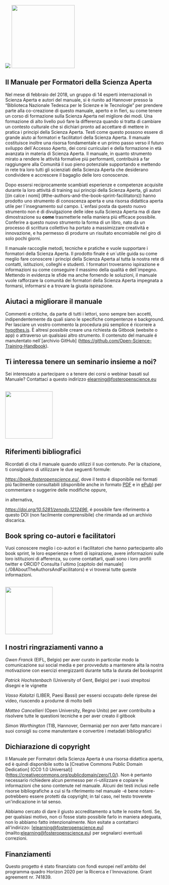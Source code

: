 ![](/Images/Icons/balloon_thought.png) <img src="/Images/Icons/planning_design.png" width="200" height="200" />
## Il Manuale per Formatori della Scienza Aperta

Nel mese di febbraio del 2018, un gruppo di 14 esperti internazionali in Scienza Aperta e autori del manuale, si è riunito ad Hannover presso la “Biblioteca Nazionale Tedesca per le Scienze e le Tecnologie” per prendere parte alla co-creazione di questo manuale, aperto e in fieri, su come tenere un corso di formazione sulla Scienza Aperta nel migliore dei modi. Una formazione di alto livello puó fare la differenza quando si tratta di cambiare un contesto culturale che si dichiari pronto ad accettare di mettere in pratica i principi della Scienza Aperta. Testi come questo possono essere di grande aiuto ai formatori e facilitatori della Scienza Aperta. Il manuale costituisce inoltre una risorsa fondamentale e un primo passo verso il futuro sviluppo dell´Accesso Aperto, dei corsi curriculari e della formazione in età avanzata in materia di Scienza Aperta. Il manuale, in quanto strumento mirato a rendere le attivitá formative piú performanti, contribuirá a far raggiungere alla Comunitá il suo pieno potenziale supportando e mettendo in rete tra loro tutti gli scienziati della Scienza Aperta che desiderano condividere e accrescere il bagaglio delle loro conoscenze. 

Dopo essersi reciprocamente scambiati esperienze e competenze acquisite durante la loro attivitá di training sui principi della Scienza Aperta, gli autori \[(in calce i nomi] (#the-authors-and-the-book-sprint-facilitators)\) hanno prodotto uno strumento di conoscenza aperta e una risorsa didattica aperta utile per l´insegnamento sul campo. L´enfasi posta da questo nuovo strumento non é di divulgazione delle idee sulla Scienza Aperta ma di dare dimostrazione su **come** trasmetterle nella maniera piú efficace possibile. Conferire a questo nuovo strumento la forma di un libro, nato da un processo di scrittura collettivo ha portato a massimizzare creativitá e innovazione, e ha permesso di produrre un risultato encomiabile nel giro di solo pochi giorni.

Il manuale raccoglie metodi, tecniche e pratiche e vuole supportare i formatori della Scienza Aperta. Il prodotto finale é un´utile guida su come meglio fare conoscere i principi della Scienza Aperta al tutta la nostra rete di contatti, istituzioni, colleghi e studenti. I formatori troveranno ispirazione e informazioni su come conseguire il massimo della qualitá e dell´impegno. Mettendo in evidenza le sfide ma anche fornendo le soluzioni, il manuale vuole rafforzare la comunitá dei formatori della Scienza Aperta impegnata a formarsi, informarsi e a trovare la giusta ispirazione.

## Aiutaci a migliorare il manuale

Commenti e critiche, da parte di tutti i lettori, sono sempre ben accetti, indipendentemente da quali siano le specifiche compentenze e  background. Per lasciare un vostro commento la procedura piú semplice é ricorrere a [hypothes.is](https://via.hypothes.is/https://book.fosteropenscience.eu). È altresí possibile creare una richiesta da Gitbook \(website o app\) o attraverso un qualsiasi altro strumento. Il contenuto del manuale é manutentato nell´[archivio GitHub] (https://github.com/Open-Science-Training-Handbook).

## Ti interessa tenere un seminario insieme a noi?

Sei interessato a partecipare o a tenere dei corsi o webinar basati sul Manuale? Contattaci a questo indirizzo [elearning@fosteropenscience.eu](mailto:elearning@fosteropenscience.eu) 

## <img src="/Images/Icons/research_group.png" width="150" height="150" />

## Riferimenti bibliografici

Ricordati di cita il manuale quando utilizzi il suo contenuto. Per la citazione, ti consigliamo di utilizzare le due seguenti formule:

*https://book.fosteropenscience.eu/*, dove il testo é disponibile nei formati piú facilmente consultabili (disponibile anche in formato [PDF](https://book.fosteropenscience.eu/en/book.pdf) e in [ePub](https://book.fosteropenscience.eu/en/book.epub)) per commentare o suggerire delle modifiche oppure,

in alternativa,

*https://doi.org/10.5281/zenodo.1212496*, é possibile fare riferimento a questo DOI (non facilmente comprensibile) che rimanda ad un archivio discarica.

## Book spring co-autori e facilitatori 
Vuoi conoscere meglio i co-autori e i facilitatori che hanno partecipanto allo book sprint, le loro esperienze e fonti di ispirazione, avere informazioni sulle loro istituzioni di afferenza, su come contattarli, quali sono i loro profili twitter e ORCID? Consulta l´ultimo [capitolo del manuale] (./08AboutTheAuthorsAndFacilitators) e vi troverai tutte queste informazioni. 

## <img src="/Images/Icons/heart.png" width="150" height="150" />

## I nostri ringraziamenti vanno a 

*Gwen Franck* \(EIFL, Belgio\) per aver curato in particolar modo la comunicazione sui social media e per provveduto a mantenere alta la nostra motivazione con esercizi energizzanti durante tutta la durata del booksprint

*Patrick Hochstenbach* \(University of Gent, Belgio\) per i suoi strepitosi disegni e le vignette

*Vasso Kalaitzi* \(LIBER, Paesi Bassi\) per essersi occupato delle riprese dei video, riuscendo a produrne di molto belli

*Matteo Cancellieri* \(Open University, Regno Unito\) per aver contribuito a risolvere tutte le questioni tecniche e per aver creato il gitbook 

*Simon Worthington* \(TIB, Hannover, Germania\) per non aver fatto mancare i suoi consigli su come manutentare e convertire i metadati bibliografici

## Dichiarazione di copyright 

Il Manuale per Formatori della Scienza Aperta è una risorsa didattica aperta, ed è quindi disponibile sotto la [Creative Commons Public Domain Dedication] \(CC0 1.0 Universal\)](https://creativecommons.org/publicdomain/zero/1.0/). Non è pertanto necessario richiedere alcun permesso per ri-utilizzare e copiare le informazioni che sono contenute nel manuale. Alcuni dei testi inclusi nelle risorse bibliografiche a cui si fa riferimento nel manuale -é bene notare- potrebbero essere protetti da copyright; in tal caso, nel testo troverete un'indicazione in tal senso.

Abbiamo cercato di dare il giusto accreditamento a tutte le nostre fonti. Se, per qualsiasi motivo, non ci fosse stato possibile farlo in maniera adeguata, non lo abbiamo fatto intenzionalmente. Non esitate a contattarci all'indirizzo: [elearning@fosteropenscience.eu] (mailto:elearning@fosteropenscience.eu) per segnalarci eventuali correzioni.

## Finanziamenti

Questo progetto é stato finanziato con fondi europei nell´ambito del programma quadro Horizon 2020 per la Ricerca e l´Innovazione. Grant agreement nr. 741839. 
